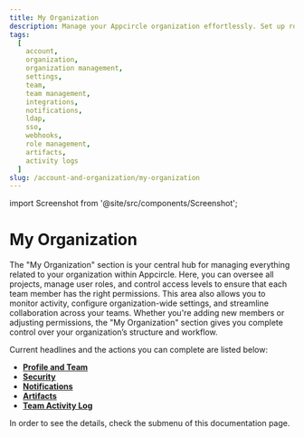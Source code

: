 ```yaml
---
title: My Organization
description: Manage your Appcircle organization effortlessly. Set up roles, control access, and oversee all projects and teams within your organization from a single dashboard.
tags:
  [
    account,
    organization,
    organization management,
    settings,
    team,
    team management,
    integrations,
    notifications,
    ldap,
    sso,
    webhooks,
    role management,
    artifacts,
    activity logs
  ]
slug: /account-and-organization/my-organization
---
```


import Screenshot from '@site/src/components/Screenshot';

# My Organization

The "My Organization" section is your central hub for managing everything related to your organization within Appcircle. Here, you can oversee all projects, manage user roles, and control access levels to ensure that each team member has the right permissions. This area also allows you to monitor activity, configure organization-wide settings, and streamline collaboration across your teams. Whether you're adding new members or adjusting permissions, the "My Organization" section gives you complete control over your organization’s structure and workflow.

Current headlines and the actions you can complete are listed below:

- [**Profile and Team**](/account-and-organization/my-organization/profile-and-team)
- [**Security**](/account-and-organization/my-organization/security)
- [**Notifications**](/account-and-organization/my-organization/notifications)
- [**Artifacts**](/account-and-organization/my-organization/artifacts)
- [**Team Activity Log**](/account-and-organization/my-organization/profile-and-team/team-activity-log)

In order to see the details, check the submenu of this documentation page.
